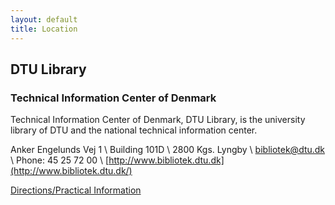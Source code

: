 ```yaml
---
layout: default
title: Location
---
```


## DTU Library

### Technical Information Center of Denmark

Technical Information Center of Denmark, DTU Library, is the university library of DTU and the national technical information center.

Anker Engelunds Vej 1 \\
Building 101D \\
2800 Kgs. Lyngby  \\
<bibliotek@dtu.dk> \\
Phone: 45 25 72 00 \\
[http://www.bibliotek.dtu.dk](http://www.bibliotek.dtu.dk/) 

[Directions/Practical Information](directions.html)

